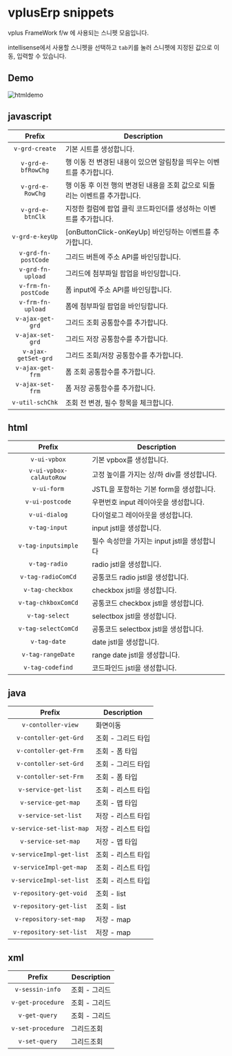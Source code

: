 # vplusErp snippets

vplus FrameWork f/w 에 사용되는 스니펫 모음입니다.

intellisense에서 사용할 스니펫을 선택하고 `tab`키를 눌러 스니펫에 지정된 값으로 이동, 입력할 수 있습니다.

## Demo
![htmldemo](images/htmldemo.gif)


## javascript
|Prefix|Description|
|:------:|-----------|
|`v-grd-create`|기본 시트를 생성합니다.|
|`v-grd-e-bfRowChg`|행 이동 전 변경된 내용이 있으면 알림창을 띄우는 이벤트를 추가합니다.|
|`v-grd-e-RowChg`|행 이동 후 이전 행의 변경된 내용을 조회 값으로 되돌리는 이벤트를 추가합니다.|
|`v-grd-e-btnClk`|지정한 컬럼에 팝업 클릭 코드파인더를 생성하는 이벤트를 추가합니다.|
|`v-grd-e-keyUp`|[onButtonClick-onKeyUp] 바인딩하는 이벤트를 추가합니다.|
|`v-grd-fn-postCode`|그리드 버튼에 주소 API를 바인딩합니다.|
|`v-grd-fn-upload`|그리드에 첨부파일 팝업을 바인딩합니다.|
|`v-frm-fn-postCode`|폼 input에 주소 API를 바인딩합니다.|
|`v-frm-fn-upload`|폼에 첨부파일 팝업을 바인딩합니다.|
|`v-ajax-get-grd`|그리드 조회 공통함수를 추가합니다.|
|`v-ajax-set-grd`|그리드 저장 공통함수를 추가합니다.|
|`v-ajax-getSet-grd`|그리드 조회/저장 공통함수를 추가합니다.|
|`v-ajax-get-frm`|폼 조회 공통함수를 추가합니다.|
|`v-ajax-set-frm`|폼 저장 공통함수를 추가합니다.|
|`v-util-schChk`|조회 전 변경, 필수 항목을 체크합니다.|


## html
|Prefix|Description|
|:------:|-----------|
|`v-ui-vpbox`|기본 vpbox를 생성합니다.|
|`v-ui-vpbox-calAutoRow`|고정 높이를 가지는 상/하 div를 생성합니다.|
|`v-ui-form`|JSTL을 포함하는 기본 form을 생성합니다.|
|`v-ui-postcode`|우편번호 input 레이아웃을 생성합니다.|
|`v-ui-dialog`|다이얼로그 레이아웃을 생성합니다.|
|`v-tag-input`|input jstl을 생성합니다.|
|`v-tag-inputsimple`|필수 속성만을 가지는 input jstl을 생성합니다|
|`v-tag-radio`|radio jstl을 생성합니다.|
|`v-tag-radioComCd`|공통코드 radio jstl을 생성합니다.|
|`v-tag-checkbox`|checkbox jstl을 생성합니다.|
|`v-tag-chkboxComCd`|공통코드 checkbox jstl을 생성합니다.|
|`v-tag-select`|selectbox jstl을 생성합니다.|
|`v-tag-selectComCd`|공통코드 selectbox jstl을 생성합니다.|
|`v-tag-date`|date jstl을 생성합니다.|
|`v-tag-rangeDate`|range date jstl을 생성합니다.|
|`v-tag-codefind`|코드파인드 jstl을 생성합니다.|


## java
|Prefix|Description|
|:------:|-----------|
|`v-contoller-view`|화면이동|
|`v-contoller-get-Grd`|조회 - 그리드 타입|
|`v-contoller-get-Frm`|조회 - 폼 타입|
|`v-contoller-set-Grd`|조회 - 그리드 타입|
|`v-contoller-set-Frm`|조회 - 폼 타입|
|`v-service-get-list`|조회 - 리스트 타입|
|`v-service-get-map`|조회 - 맵 타입|
|`v-service-set-list`|저장 - 리스트 타입|
|`v-service-set-list-map`|저장 - 리스트 타입|
|`v-service-set-map`|저장 - 맵 타입|
|`v-serviceImpl-get-list`|조회 - 리스트 타입|
|`v-serviceImpl-get-map`|조회 - 리스트 타입|
|`v-serviceImpl-set-list`|조회 - 리스트 타입|
|`v-repository-get-void`|조회 - list|
|`v-repository-get-list`|조회 - list|
|`v-repository-set-map`|저장 - map|
|`v-repository-set-list`|저장 - map|


## xml
|Prefix|Description|
|:------:|-----------|
|`v-sessin-info`|조회 - 그리드|
|`v-get-procedure`|조회 - 그리드|
|`v-get-query`|조회 - 그리드|
|`v-set-procedure`|그리드조회|
|`v-set-query`|그리드조회|
